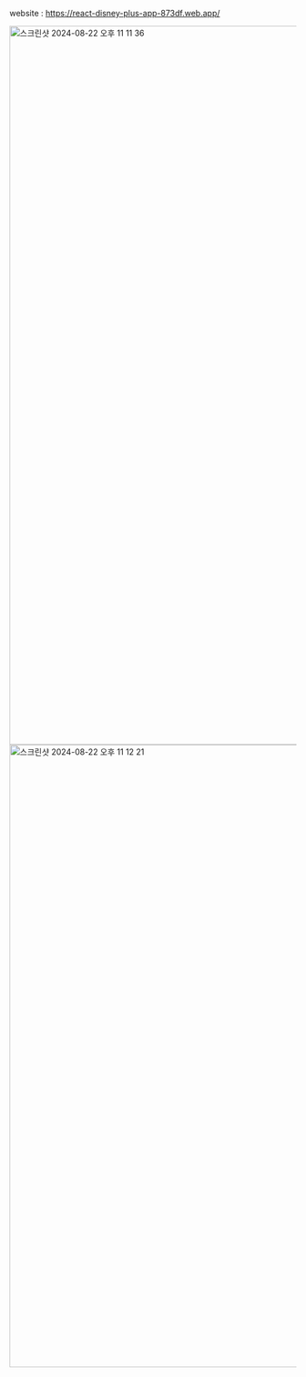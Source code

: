 website : https://react-disney-plus-app-873df.web.app/

<img width="1262" alt="스크린샷 2024-08-22 오후 11 11 36" src="https://github.com/user-attachments/assets/3c232b4e-88e5-44cf-a84a-c8569cb3ef89">
<img width="1093" alt="스크린샷 2024-08-22 오후 11 12 21" src="https://github.com/user-attachments/assets/297fe52f-61bc-4bf5-98bf-fc9ffc56df1e">
